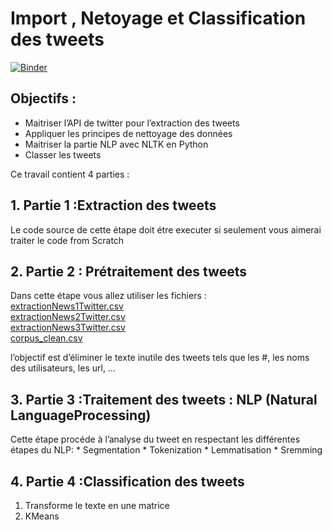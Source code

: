 # Import , Netoyage et Classification des tweets 
[![Binder](https://mybinder.org/badge_logo.svg)](https://mybinder.org/v2/gh/aminasridi/Import-Netoyage-et-Classification-des-tweets-/main) 
<br>


## Objectifs :
*   Maitriser l’API de twitter pour l’extraction des tweets
*   Appliquer les principes de nettoyage des données
*   Maitriser la partie NLP avec NLTK en Python
*   Classer les tweets

Ce travail contient 4 parties :
## 1.   Partie 1 :Extraction des tweets 
Le code source de cette étape doit étre executer si seulement vous aimerai traiter le code from Scratch
## 2.   Partie 2 : Prétraitement des tweets
Dans cette étape vous allez utiliser les fichiers : <br>
[extractionNews1Twitter.csv](https://github.com/aminasridi/Import-Netoyage-et-Classification-des-tweets-/blob/main/extractionNews1Twitter.csv)   
[extractionNews2Twitter.csv](https://github.com/aminasridi/Import-Netoyage-et-Classification-des-tweets-/blob/main/extractionNews2Twitter.csv)<br> 
[extractionNews3Twitter.csv](https://github.com/aminasridi/Import-Netoyage-et-Classification-des-tweets-/blob/main/extractionNews3Twitter.csv)<br> 
[corpus_clean.csv](https://github.com/aminasridi/Import-Netoyage-et-Classification-des-tweets-/blob/main/corpus_clean.csv)<br> 

l’objectif est d’éliminer le texte inutile des tweets tels que les #, les noms des utilisateurs, les url, …
## 3.   Partie 3 :Traitement des tweets : NLP (Natural LanguageProcessing)
 Cette étape procéde à l’analyse du tweet en respectant les différentes étapes du NLP:
                *   Segmentation 
                *   Tokenization
                *   Lemmatisation
                *   Sremming
## 4.   Partie 4 :Classification des tweets
1.    Transforme le texte en une matrice
2.    KMeans <br>


 



